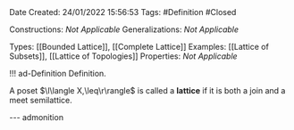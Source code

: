 <br />
<br />

Date Created: 24/01/2022 15:56:53
Tags: #Definition #Closed 

Constructions: _Not Applicable_
Generalizations: _Not Applicable_

Types: [[Bounded Lattice]], [[Complete Lattice]]
Examples: [[Lattice of Subsets]], [[Lattice of Topologies]]
Properties: _Not Applicable_

!!! ad-Definition Definition.

A poset $\l\langle X,\leq\r\rangle$ is called a **lattice** if it is both a join and a meet semilattice.

--- admonition
